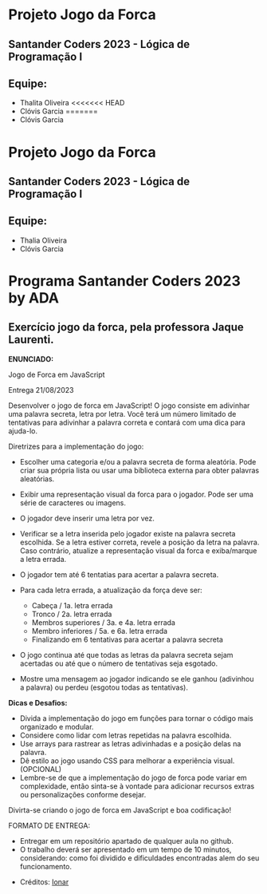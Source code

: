 
# Projeto Jogo da Forca
## Santander Coders 2023 - Lógica de Programação I
## Equipe:
- Thalita Oliveira
<<<<<<< HEAD
- Clóvis Garcia
=======
- Clóvis Garcia

# Projeto Jogo da Forca
## Santander Coders 2023 - Lógica de Programação I
## Equipe:
- Thalia Oliveira
- Clóvis Garcia 

# Programa Santander Coders 2023 by ADA

## Exercício jogo da forca, pela professora Jaque Laurenti.

**ENUNCIADO:** 

Jogo de Forca em JavaScript

Entrega  21/08/2023

Desenvolver o jogo de forca em JavaScript! 
O jogo consiste em adivinhar uma palavra secreta, letra por letra. Você terá um número limitado de tentativas para adivinhar a palavra correta e contará com uma dica para ajuda-lo.

Diretrizes para a implementação do jogo:

- Escolher uma categoria e/ou a palavra secreta de forma aleatória. Pode criar sua própria lista ou usar uma biblioteca externa para obter palavras aleatórias.

- Exibir uma representação visual da forca para o jogador. Pode ser uma série de caracteres ou imagens.

- O jogador deve inserir uma letra por vez.

- Verificar se a letra inserida pelo jogador existe na palavra secreta escolhida. Se a letra estiver correta, revele a posição da letra na palavra. Caso contrário, atualize a representação visual da forca e exiba/marque a letra errada.

- O jogador tem até 6 tentatias para acertar a palavra secreta.

- Para cada letra errada, a atualização da força deve ser:
    - Cabeça / 1a. letra errada
    - Tronco / 2a. letra errada
    - Membros superiores / 3a. e 4a. letra errada
    - Membro inferiores / 5a. e 6a. letra errada
    - Finalizando em 6 tentativas para acertar a palavra secreta

- O jogo continua até que todas as letras da palavra secreta sejam acertadas ou até que o número de tentativas seja esgotado.

- Mostre uma mensagem ao jogador indicando se ele ganhou (adivinhou a palavra) ou perdeu (esgotou todas as tentativas).

**Dicas e Desafios:**

- Divida a implementação do jogo em funções para tornar o código mais organizado e modular.
- Considere como lidar com letras repetidas na palavra escolhida.
- Use arrays para rastrear as letras adivinhadas e a posição delas na palavra.
- Dê estilo ao jogo usando CSS para melhorar a experiência visual. (OPCIONAL)
- Lembre-se de que a implementação do jogo de forca pode variar em complexidade, então sinta-se à vontade para adicionar recursos extras ou personalizações conforme desejar.

Divirta-se criando o jogo de forca em JavaScript e boa codificação!

FORMATO DE ENTREGA:
- Entregar em um repositório apartado de qualquer aula no github.
- O trabalho deverá ser apresentado em um tempo de 10 minutos, considerando: como foi dividido e dificuldades encontradas alem do seu funcionamento.

* Créditos: [Ionar](https://github.com/ionar)